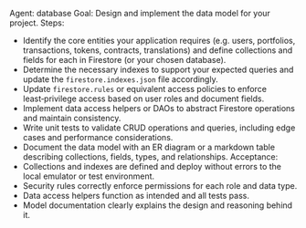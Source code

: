 Agent: database
Goal: Design and implement the data model for your project.
Steps:
- Identify the core entities your application requires (e.g. users, portfolios, transactions, tokens, contracts, translations) and define collections and fields for each in Firestore (or your chosen database).
- Determine the necessary indexes to support your expected queries and update the `firestore.indexes.json` file accordingly.
- Update `firestore.rules` or equivalent access policies to enforce least‑privilege access based on user roles and document fields.
- Implement data access helpers or DAOs to abstract Firestore operations and maintain consistency.
- Write unit tests to validate CRUD operations and queries, including edge cases and performance considerations.
- Document the data model with an ER diagram or a markdown table describing collections, fields, types, and relationships.
Acceptance:
- Collections and indexes are defined and deploy without errors to the local emulator or test environment.
- Security rules correctly enforce permissions for each role and data type.
- Data access helpers function as intended and all tests pass.
- Model documentation clearly explains the design and reasoning behind it.
